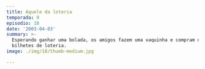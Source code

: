 ```yaml
---
title: Aquele da loteria
temporada: 9
episodio: 18
date: '2003-04-03'
summary: >-
  Esperando ganhar uma bolada, os amigos fazem uma vaquinha e compram dezenas de
  bilhetes de loteria.
image: ./img/18/thumb-medium.jpg

---
```

